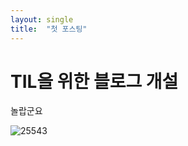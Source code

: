 ```yaml
---
layout: single
title:  "첫 포스팅"
---
```


# TIL을 위한 블로그 개설

놀랍군요

![25543](C:\Users\USER\Desktop\hobeen-kim.github.io\images\2022-04-10-first\25543.jpg)

